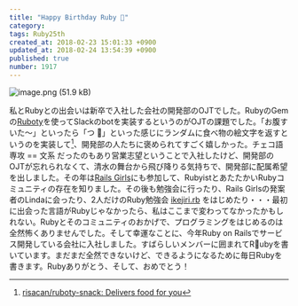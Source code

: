```yaml
---
title: "Happy Birthday Ruby 🎂"
category: 
tags: Ruby25th
created_at: 2018-02-23 15:01:33 +0900
updated_at: 2018-02-24 13:54:39 +0900
published: true
number: 1917
---
```


![image.png (51.9 kB)](https://img.esa.io/uploads/production/attachments/2057/2018/02/24/5683/35ce3c19-5469-4739-a972-14ebb6a1c6d9.png)


私とRubyとの出会いは新卒で入社した会社の開発部のOJTでした。RubyのGemの[Ruboty](https://github.com/r7kamura/ruboty)を使ってSlackのbotを実装するというのがOJTの課題でした。「お腹すいた〜」といったら「つ 🍠」といった感じにランダムに食べ物の絵文字を返すというのを実装して[^1]、開発部の人たちに褒められてすごく嬉しかった。チェコ語専攻 == 文系 だったのもあり営業志望ということで入社したけど、開発部のOJTが忘れられなくて、清水の舞台から飛び降りる気持ちで、開発部に配属希望を出しました。その年は[Rails Girls](http://railsgirls.jp/)にも参加して、RubyistとあたたかいRubyコミュニティの存在を知りました。その後も勉強会に行ったり、Rails Girlsの発案者のLindaに会ったり、2人だけのRuby勉強会 [ikejiri\.rb](https://medium.com/@risacan/ikejirirb-85196cea8265) をはじめたり・・・最初に出会った言語がRubyじゃなかったら、私はここまで変わってなかったかもしれない。Rubyとそのコミュニティのおかげで、プログラミングをはじめるのは全然怖くありませんでした。そして幸運なことに、今年Ruby on Railsでサービス開発している会社に入社しました。すばらしいメンバーに囲まれてRubyを書いています。まだまだ全然できないけど、できるようになるために毎日Rubyを書きます。Rubyありがとう、そして、おめでとう！

[^1]: [risacan/ruboty\-snack: Delivers food for you](https://github.com/risacan/ruboty-snack)
